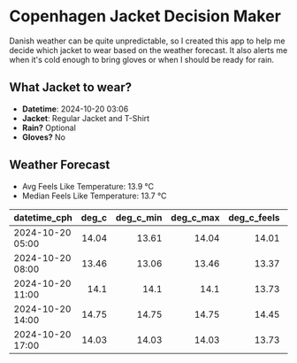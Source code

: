 
# Copenhagen Jacket Decision Maker

Danish weather can be quite unpredictable, so I created this app to help me decide which jacket to wear based on the weather forecast. 
It also alerts me when it's cold enough to bring gloves or when I should be ready for rain.

## What Jacket to wear?

- **Datetime**: 2024-10-20 03:06
- **Jacket**: Regular Jacket and T-Shirt
- **Rain?** Optional
- **Gloves?** No

## Weather Forecast
- Avg Feels Like Temperature: 13.9 °C
- Median Feels Like Temperature: 13.7 °C

| datetime_cph     |   deg_c |   deg_c_min |   deg_c_max |   deg_c_feels | weather   | wind   | rain   |
|:-----------------|--------:|------------:|------------:|--------------:|:----------|:-------|:-------|
| 2024-10-20 05:00 |   14.04 |       13.61 |       14.04 |         14.01 | Rain      | Low    | Low    |
| 2024-10-20 08:00 |   13.46 |       13.06 |       13.46 |         13.37 | Clouds    | Low    | None   |
| 2024-10-20 11:00 |   14.1  |       14.1  |       14.1  |         13.73 | Clear     | Low    | None   |
| 2024-10-20 14:00 |   14.75 |       14.75 |       14.75 |         14.45 | Clouds    | Medium | None   |
| 2024-10-20 17:00 |   14.03 |       14.03 |       14.03 |         13.73 | Clouds    | Low    | None   |
        